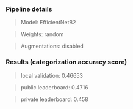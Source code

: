 ### Pipeline details
>Model: EfficientNetB2

>Weights: random

>Augmentations: disabled

### Results (categorization accuracy score)
>local validation: 0.46653

>public leaderboard: 0.4716

>private leaderboard: 0.458